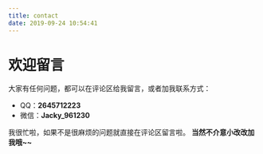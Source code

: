 ```yaml
---
title: contact
date: 2019-09-24 10:54:41
---
```


# 欢迎留言

大家有任何问题，都可以在评论区给我留言，或者加我联系方式：

- QQ：**2645712223**
- 微信：**Jacky_961230**

我很忙啦，如果不是很麻烦的问题就直接在评论区留言啦。
**当然不介意小改改加我哦~~**